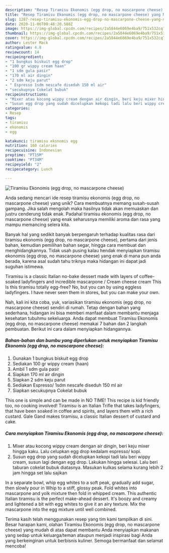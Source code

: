 ```yaml
---
description: "Resep Tiramisu Ekonomis (egg drop, no mascarpone cheese) yang Menggugah Selera"
title: "Resep Tiramisu Ekonomis (egg drop, no mascarpone cheese) yang Menggugah Selera"
slug: 1287-resep-tiramisu-ekonomis-egg-drop-no-mascarpone-cheese-yang-menggugah-selera
date: 2020-11-06T00:48:20.508Z
image: https://img-global.cpcdn.com/recipes/2a5844e6069e4ba9/751x532cq70/tiramisu-ekonomis-egg-drop-no-mascarpone-cheese-foto-resep-utama.jpg
thumbnail: https://img-global.cpcdn.com/recipes/2a5844e6069e4ba9/751x532cq70/tiramisu-ekonomis-egg-drop-no-mascarpone-cheese-foto-resep-utama.jpg
cover: https://img-global.cpcdn.com/recipes/2a5844e6069e4ba9/751x532cq70/tiramisu-ekonomis-egg-drop-no-mascarpone-cheese-foto-resep-utama.jpg
author: Lester Mack
ratingvalue: 4.8
reviewcount: 14
recipeingredient:
- "1 bungkus biskuit egg drop"
- "100 gr wippy cream haan"
- "1 sdm gula pasir"
- "170 ml air dingin"
- "2 sdm keju parut"
- " Espresso 1sdm nescafe diseduh 150 ml air"
- "secukupnya Cokelat bubuk"
recipeinstructions:
- "Mixer atau kocong wippy cream dengan air dingin, beri keju mixer hingga kaku. Lalu celupkan egg drop kedalam espresso/ kopi."
- "Susun egg drop yang sudah dicelupkan kekopi tadi lalu beri wippy cream, susun lagi dengan egg drop. Lakukan hingga selesai. Lalu beri taburan cokelat bubuk diatasnya. Masukan kulkas selama kurang lebih 2 jam hingga set lalu sajikan"
categories:
- Resep
tags:
- tiramisu
- ekonomis
- egg

katakunci: tiramisu ekonomis egg 
nutrition: 160 calories
recipecuisine: Indonesian
preptime: "PT15M"
cooktime: "PT34M"
recipeyield: "2"
recipecategory: Lunch

---
```



![Tiramisu Ekonomis (egg drop, no mascarpone cheese)](https://img-global.cpcdn.com/recipes/2a5844e6069e4ba9/751x532cq70/tiramisu-ekonomis-egg-drop-no-mascarpone-cheese-foto-resep-utama.jpg)

Anda sedang mencari ide resep tiramisu ekonomis (egg drop, no mascarpone cheese) yang unik? Cara membuatnya memang susah-susah gampang. Jika salah mengolah maka hasilnya tidak akan memuaskan dan justru cenderung tidak enak. Padahal tiramisu ekonomis (egg drop, no mascarpone cheese) yang enak seharusnya memiliki aroma dan rasa yang mampu memancing selera kita.

Banyak hal yang sedikit banyak berpengaruh terhadap kualitas rasa dari tiramisu ekonomis (egg drop, no mascarpone cheese), pertama dari jenis bahan, kemudian pemilihan bahan segar, hingga cara membuat dan menghidangkannya. Tidak usah pusing kalau hendak menyiapkan tiramisu ekonomis (egg drop, no mascarpone cheese) yang enak di mana pun anda berada, karena asal sudah tahu triknya maka hidangan ini dapat jadi suguhan istimewa.

Tiramisu is a classic Italian no-bake dessert made with layers of coffee-soaked ladyfingers and incredible mascarpone / Cream cheese cream This Is this tiramisu totally egg-free? No, but you can by using eggless ladyfingers. I have never seen them in stores, but you can make your own.


Nah, kali ini kita coba, yuk, variasikan tiramisu ekonomis (egg drop, no mascarpone cheese) sendiri di rumah. Tetap dengan bahan yang sederhana, hidangan ini bisa memberi manfaat dalam membantu menjaga kesehatan tubuhmu sekeluarga. Anda dapat membuat Tiramisu Ekonomis (egg drop, no mascarpone cheese) memakai 7 bahan dan 2 langkah pembuatan. Berikut ini cara dalam menyiapkan hidangannya.

<!--inarticleads1-->

##### Bahan-bahan dan bumbu yang diperlukan untuk menyiapkan Tiramisu Ekonomis (egg drop, no mascarpone cheese):

1. Gunakan 1 bungkus biskuit egg drop
1. Sediakan 100 gr wippy cream (haan)
1. Ambil 1 sdm gula pasir
1. Siapkan 170 ml air dingin
1. Siapkan 2 sdm keju parut
1. Sediakan  Espresso/ 1sdm nescafe diseduh 150 ml air
1. Siapkan secukupnya Cokelat bubuk


This one is simple and can be made in NO TIME! This recipe is kid friendly too, no cooking involved! Tiramisu is an Italian Trifle that takes ladyfingers, that have been soaked in coffee and spirits, and layers them with a rich custard. Gale Gand makes tiramisu, a classic Italian dessert of custard and cake. 

<!--inarticleads2-->

##### Cara menyiapkan Tiramisu Ekonomis (egg drop, no mascarpone cheese):

1. Mixer atau kocong wippy cream dengan air dingin, beri keju mixer hingga kaku. Lalu celupkan egg drop kedalam espresso/ kopi.
1. Susun egg drop yang sudah dicelupkan kekopi tadi lalu beri wippy cream, susun lagi dengan egg drop. Lakukan hingga selesai. Lalu beri taburan cokelat bubuk diatasnya. Masukan kulkas selama kurang lebih 2 jam hingga set lalu sajikan


In a separate bowl, whip egg whites to a soft peak, gradually add sugar, then slowly pour in Whip to a stiff, glossy peak. Fold whites into mascarpone and yolk mixture then fold in whipped cream. This authentic Italian tiramisu is the perfect make-ahead dessert. It&#39;s boozy and creamy and lightened a bit with egg whites to give it an airy texture. Mix the mascarpone into the egg mixture until well combined. 

Terima kasih telah menggunakan resep yang tim kami tampilkan di sini. Besar harapan kami, olahan Tiramisu Ekonomis (egg drop, no mascarpone cheese) yang mudah di atas dapat membantu Anda menyiapkan makanan yang sedap untuk keluarga/teman ataupun menjadi inspirasi bagi Anda yang berkeinginan untuk berbisnis kuliner. Semoga bermanfaat dan selamat mencoba!
